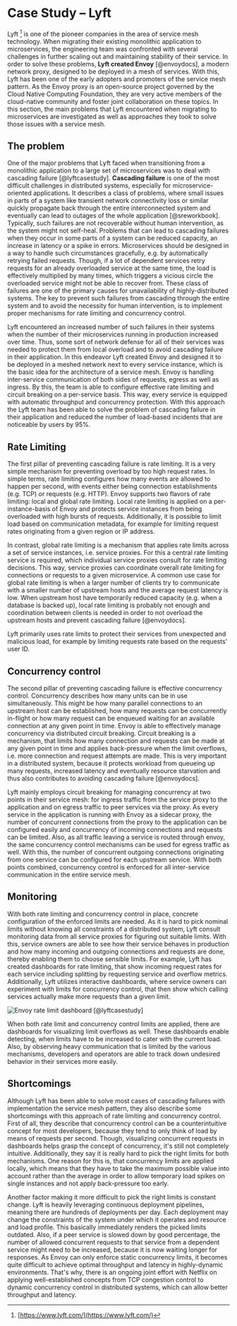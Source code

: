 # Case Study – Lyft

Lyft [^lyftcom] is one of the pioneer companies in the area of service mesh technology. When migrating their existing monolithic application to microservices, the engineering team was confronted with several challenges in further scaling out and maintaining stability of their service. In order to solve these problems, **Lyft created Envoy** [@envoydocs], a modern network proxy, designed to be deployed in a mesh of services.
With this, Lyft has been one of the early adopters and promoters of the service mesh pattern. As the Envoy proxy is an open-source project governed by the Cloud Native Computing Foundation, they are very active members of the cloud-native community and foster joint collaboration on these topics.
In this section, the main problems that Lyft encountered when migrating to microservices are investigated as well as approaches they took to solve those issues with a service mesh.

[^lyftcom]: [https://www.lyft.com/](https://www.lyft.com/)

## The problem

One of the major problems that Lyft faced when transitioning from a monolithic application to a large set of microservices was to deal with cascading failure [@lyftcasestudy]. **Cascading failure** is one of the most difficult challenges in distributed systems, especially for microservice-oriented applications. It describes a class of problems, where small issues in parts of a system like transient network connectivity loss or similar quickly propagate back through the entire interconnected system and eventually can lead to outages of the whole application [@sreworkbook]. Typically, such failures are not recoverable without human intervention, as the system might not self-heal. Problems that can lead to cascading failures when they occur in some parts of a system can be reduced capacity, an increase in latency or a spike in errors. Microservices should be designed in a way to handle such circumstances gracefully, e.g. by automatically retrying failed requests. Though, if a lot of dependent services retry requests for an already overloaded service at the same time, the load is effectively multiplied by many times, which triggers a vicious circle the overloaded service might not be able to recover from. These class of failures are one of the primary causes for unavailability of highly-distributed systems. The key to prevent such failures from cascading through the entire system and to avoid the necessity for human intervention, is to implement proper mechanisms for rate limiting and concurrency control.

Lyft encountered an increased number of such failures in their systems when the number of their microservices running in production increased over time. Thus, some sort of network defense for all of their services was needed to protect them from local overload and to avoid cascading failure in their application. In this endeavor Lyft created Envoy and designed it to be deployed in a meshed network next to every service instance, which is the basic idea for the architecture of a service mesh.
Envoy is handling inter-service communication of both sides of requests, egress as well as ingress. By this, the team is able to configure effective rate limiting and circuit breaking on a per-service basis. This way, every service is equipped with automatic throughput and concurrency protection. With this approach the Lyft team has been able to solve the problem of cascading failure in their application and reduced the number of load-based incidents that are noticeable by users by 95%.

## Rate Limiting

The first pillar of preventing cascading failure is rate limiting. It is a very simple mechanism for preventing overload by too high request rates. In simple terms, rate limiting configures how many events are allowed to happen per second, with events either being connection establishments (e.g. TCP) or requests (e.g. HTTP). Envoy supports two flavors of rate limiting: local and global rate limiting. Local rate limiting is applied on a per-instance-basis of Envoy and protects service instances from being overloaded with high bursts of requests. Additionally, it is possible to limit load based on communication metadata, for example for limiting request rates originating from a given region or IP address.

In contrast, global rate limiting is a mechanism that applies rate limits across a set of service instances, i.e. service proxies. For this a central rate limiting service is required, which individual service proxies consult for rate limiting decisions. This way, service proxies can coordinate overall rate limiting for connections or requests to a given microservice. A common use case for global rate limiting is when a larger number of clients try to communicate with a smaller number of upstream hosts and the average request latency is low. When upstream host have temporarily reduced capacity (e.g. when a database is backed up), local rate limiting is probably not enough and coordination between clients is needed in order to not overload the upstream hosts and prevent cascading failure [@envoydocs].

Lyft primarily uses rate limits to protect their services from unexpected and malicious load, for example by limiting requests rate based on the requests' user ID.

## Concurrency control

The second pillar of preventing cascading failure is effective concurrency control. Concurrency describes how many units can be in use simultaneously. This might be how many parallel connections to an upstream host can be established, how many requests can be concurrently in-flight or how many request can be enqueued waiting for an available connection at any given point in time.
Envoy is able to effectively manage concurrency via distributed circuit breaking. Circuit breaking is a mechanism, that limits how many connection and requests can be made at any given point in time and applies back-pressure when the limit overflows, i.e. more connection and request attempts are made. This is very important in a distributed system, because it protects workload from queueing up many requests, increased latency and eventually resource starvation and thus also contributes to avoiding cascading failure [@envoydocs].

Lyft mainly employs circuit breaking for managing concurrency at two points in their service mesh: for ingress traffic from the service proxy to the application and on egress traffic to peer services via the proxy. As every service in the application is running with Envoy as a sidecar proxy, the number of concurrent connections from the proxy to the application can be configured easily and concurrency of incoming connections and requests can be limited. Also, as all traffic leaving a service is routed through envoy, the same concurrency control mechanisms can be used for egress traffic as well. With this, the number of concurrent outgoing connections originating from one service can be configured for each upstream service. With both points combined, concurrency control is enforced for all inter-service communication in the entire service mesh.

## Monitoring

With both rate limiting and concurrency control in place, concrete configuration of the enforced limits are needed. As it is hard to pick nominal limits without knowing all constraints of a distributed system, Lyft consult monitoring data from all service proxies for figuring out suitable limits. With this, service owners are able to see how their service behaves in production and how many incoming and outgoing connections and requests are done, thereby enabling them to choose sensible limits. For example, Lyft has created dashboards for rate limiting, that show incoming request rates for each service including splitting by requesting service and overflow metrics. Additionally, Lyft utilizes interactive dashboards, where service owners can experiment with limits for concurrency control, that then show which calling services actually make more requests than a given limit.

![Envoy rate limit dashboard [@lyftcasestudy]](../assets/lyft-dashboard-rate-limits.jpg)

When both rate limit and concurrency control limits are applied, there are dashboards for visualizing limit overflows as well. These dashboards enable detecting, when limits have to be increased to cater with the current load. Also, by observing heavy communication that is limited by the various mechanisms, developers and operators are able to track down undesired behavior in their services more easily.

## Shortcomings

Although Lyft has been able to solve most cases of cascading failures with implementation the service mesh pattern, they also describe some shortcomings with this approach of rate limiting and concurrency control.
First of all, they describe that concurrency control can be a counterintuitive concept for most developers, because they tend to only think of load by means of requests per second. Though, visualizing concurrent requests in dashboards helps grasp the concept of concurrency, it's still not completely intuitive.
Additionally, they say it is really hard to pick the right limits for both mechanisms. One reason for this is, that concurrency limits are applied locally, which means that they have to take the maximum possible value into account rather than the average in order to allow temporary load spikes on single instances and not apply back-pressure too early.

Another factor making it more difficult to pick the right limits is constant change. Lyft is heavily leveraging continuous deployment pipelines, meaning there are hundreds of deployments per day. Each deployment may change the constraints of the system under which it operates and resource and load profile. This basically immediately renders the picked limits outdated.
Also, if a peer service is slowed down by good percentage, the number of allowed concurrent requests to that service from a dependent service might need to be increased, because it is now waiting longer for responses.
As Envoy can only enforce static concurrency limits, it becomes quite difficult to achieve optimal throughput and latency in highly-dynamic environments. That's why, there is an ongoing joint effort with Netflix on applying well-established concepts from TCP congestion control to dynamic concurrency control in distributed systems, which can allow better throughput and latency.
